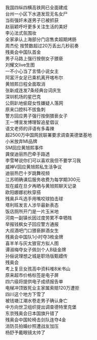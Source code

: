 我国四纵四横高铁网已全面建成  
台州一小区下水道发现无名女尸  
当街强奸未遂男子已被抓获  
赵丽颖呼吁更多关注生活的美好  
李沁法式氛围妆  
全家承认上海部分门店售卖超期烤肠  
周杰伦 按赞数超过20万丢出几秒前奏  
残奥会中国队首金  
男子马路上强行按倒女子猥亵  
刘耀文live生图  
一不小心当了言情小说女主  
阿富汗女足已乘机离开喀布尔  
黄旭熙日程全面取消  
张新成连发7条经典台词庆生  
深圳机场的星巴克  
公厕趴地偷窥女性嫌疑人落网  
原来口腔科不拔鱼刺  
警方回应男子强行按倒猥亵女子  
王一博宣发博理智追星倡议  
语文老师的评语有多毒辣  
超2500万中国网民联署要求调查美德堡基地  
小米放弃MI品牌  
SM回应黄旭熙事件  
龚俊迪丽热巴牵手路透  
李雪琴说你们可以喜欢我但不要学习我  
威神V回应黄旭熙私生活争议  
迪丽热巴十岁跳舞视频  
江苏明确课后服务收费为每学期300元  
现在威在旦夕再晒与黄旭熙聊天记录  
欧阳娜娜初秋穿搭  
残奥乒乓选手用嘴咬球拍击球  
塔利班发言人涉华最新表态  
饭店厕所开门是一片玉米地  
河南一副镇长因过度劳累不幸牺牲  
举报钱枫女子回应警方通报  
大叔酒吧门口猥亵醉酒女生  
残奥会中国队1小时夺3枚金牌  
喜羊羊与灰太狼官方拟人图  
谭淑梅夺女子佩剑个人B级金牌  
孙俪说理想之城是职场版甄嬛传  
残奥会  
考上复旦女孩高中资料堆8米书山  
原来超市价格标签是电子屏  
四六级将提供电子成绩报告单  
电梯冲顶致死业主家属索赔120万遭拒  
四川这个地方下雪了  
被钱塘江潮水卷走男子确认身亡  
中方向世卫组织提出调查德特里克堡  
东京残奥会日本国旗升错了  
残奥会中国轮椅击剑队连夺4金  
消防员拍婚纱照遭战友加压  
杨舒予戴眼镜太帅了  
